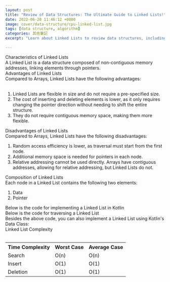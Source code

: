 ```yaml
---
layout: post
title: "Review of Data Structures: The Ultimate Guide to Linked Lists!"
date: 2022-06-28 11:46:12 +0800
image: cover/data-structure/cpu-linked-list.jpg
tags: [data structure, algorithm]
categories: 其他筆記
excerpt: "Learn about Linked Lists to review data structures, including advantages, disadvantages, and Kotlin implementation methods. A complete guide to help you understand the time complexity and operations of Linked Lists."

---
```


<div class="c-border-main-title-2">Characteristics of Linked Lists</div>
A Linked List is a data structure composed of non-contiguous memory addresses, linking elements through pointers.

<div class="c-border-main-title-2">Advantages of Linked Lists</div>
Compared to Arrays, Linked Lists have the following advantages:<br><br>

1. Linked Lists are flexible in size and do not require a pre-specified size.<br>
2. The cost of inserting and deleting elements is lower, as it only requires changing the pointer direction without needing to shift the entire structure.<br>
3. They do not require contiguous memory space, making them more flexible.<br>

<div class="c-border-main-title-2">Disadvantages of Linked Lists</div>
Compared to Arrays, Linked Lists have the following disadvantages:<br>

1. Random access efficiency is lower, as traversal must start from the first node.<br>
2. Additional memory space is needed for pointers in each node.<br>
3. Relative addressing cannot be used directly. Arrays have contiguous addresses, allowing for relative addressing, but Linked Lists do not.<br>

<div class="c-border-main-title-2">Composition of Linked Lists</div>
Each node in a Linked List contains the following two elements:<br>

1. Data<br>
2. Pointer<br>
<div class="c-border-content-title-4">
   Below is the code for implementing a Linked List in Kotlin
</div>
 <script src="https://gist.github.com/waitzShigoto/ad9e538b06afc720f0785a4471fd6145.js"></script>

<div class="c-border-content-title-4">
   Below is the code for traversing a Linked List
</div>

<script src="https://gist.github.com/waitzShigoto/4e3fa3e7c237fe1f49a8f960ca4fcb44.js"></script>

<div class="c-border-content-title-4">
  Besides the above code, you can also implement a Linked List using Kotlin's Data Class:
</div>
<script src="https://gist.github.com/waitzShigoto/9e2f8f142eaa6aab94864dcf7cb638b3.js"></script>

<div class="c-border-content-title-4">
  Linked List Complexity
</div><br>
<table class="rwd-table">
    <tr>
      <th>Time Complexity</th>
      <th>Worst Case</th>
      <th>Average Case</th>
    </tr>
    <tr>
      <td>Search</td>
      <td>O(n)</td>
      <td>O(n)</td>
    </tr>
    <tr>
      <td>Insert</td>
      <td>O(1)</td>
      <td>O(1)</td>
    </tr>
    <tr>
      <td>Deletion</td>
      <td>O(1)</td>
      <td>O(1)</td>
    </tr>
  </table>

